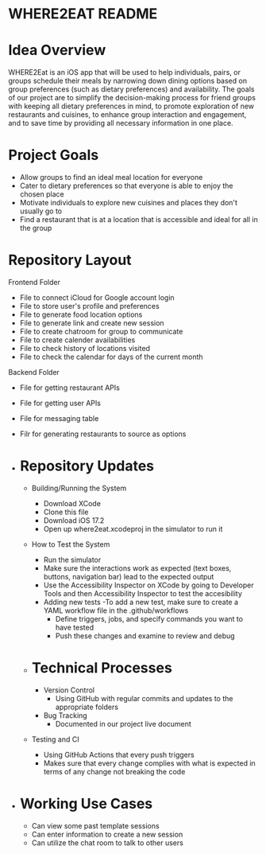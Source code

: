 # WHERE2EAT README

# Idea Overview

WHERE2Eat is an iOS app that will be used to help individuals, pairs, or groups schedule their meals by narrowing down dining options based on group preferences (such as dietary preferences) and availability. The goals of our project are to simplify the decision-making process for friend groups with keeping all dietary preferences in mind, to promote exploration of new restaurants and cuisines, to enhance group interaction and engagement, and to save time by providing all necessary information in one place.  


# Project Goals 
- Allow groups to find an ideal meal location for everyone
- Cater to dietary preferences so that everyone is able to enjoy the chosen place
- Motivate individuals to explore new cuisines and places they don't usually go to
- Find a restaurant that is at a location that is accessible and ideal for all in the group  

# Repository Layout
Frontend Folder
- File to connect iCloud for Google account login
- File to store user's profile and preferences
- File to generate food location options
- File to generate link and create new session
- File to create chatroom for group to communicate
- File to create calender availabilities
- File to check history of locations visited
- File to check the calendar for days of the current month

 Backend Folder
 - File for getting restaurant APIs
 - File for getting user APIs
 - File for messaging table
 - Filr for generating restaurants to source as options 


- # Repository Updates
  - Building/Running the System
      - Download XCode
      - Clone this file
      - Download iOS 17.2
      - Open up where2eat.xcodeproj in the simulator to run it
  - How to Test the System
    - Run the simulator
    - Make sure the interactions work as expected (text boxes, buttons, navigation bar) lead to the expected output
    - Use the Accessibility Inspector on XCode by going to Developer Tools and then Accessibility Inspector to test the accesibility
    - Adding new tests
       -To add a new test, make sure to create a YAML workflow file in the .github/workflows
       - Define triggers, jobs, and specify commands you want to have tested
       - Push these changes and examine to review and debug
   
  - # Technical Processes
    - Version Control
      - Using GitHub with regular commits and updates to the appropriate folders
    - Bug Tracking
      - Documented in our project live document
   -  Testing and CI
       - Using GitHub Actions that every push triggers
       - Makes sure that every change complies with what is expected in terms of any change not breaking the code
    
- # Working Use Cases
  - Can view some past template sessions
  - Can enter information to create a new session
  - Can utilize the chat room to talk to other users
